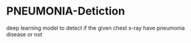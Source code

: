 # PNEUMONIA-Detiction
deep learning model to detect if  the given chest x-ray have pneumonia disease or not 
